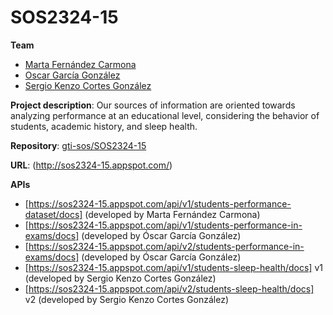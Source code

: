 
# SOS2324-15

**Team**
  - [Marta Fernández Carmona](https://github.com/martaafdez07)
  - [Oscar García González](https://github.com/oscgargon2)
  - [Sergio Kenzo Cortes González](https://github.com/SergioKenz0)

**Project description**: Our sources of information are oriented towards analyzing performance at an educational level, considering the behavior of students, academic history, and sleep health.

**Repository**: [gti-sos/SOS2324-15](https://github.com/gti-sos/SOS2324-15)

**URL**: (http://sos2324-15.appspot.com/)

**APIs**
  - [https://sos2324-15.appspot.com/api/v1/students-performance-dataset/docs] (developed by Marta Fernández Carmona)
  - [https://sos2324-15.appspot.com/api/v1/students-performance-in-exams/docs] (developed by Óscar García González)
  - [https://sos2324-15.appspot.com/api/v2/students-performance-in-exams/docs] (developed by Óscar García González)
  - [https://sos2324-15.appspot.com/api/v1/students-sleep-health/docs] v1 (developed by Sergio Kenzo Cortes González) 
  - [https://sos2324-15.appspot.com/api/v2/students-sleep-health/docs] v2 (developed by Sergio Kenzo Cortes González)
 